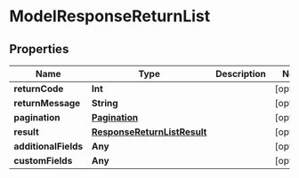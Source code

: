 

# ModelResponseReturnList


## Properties

Name | Type | Description | Notes
------------ | ------------- | ------------- | -------------
**returnCode** | **Int** |  |  [optional]
**returnMessage** | **String** |  |  [optional]
**pagination** | [**Pagination**](Pagination.md) |  |  [optional]
**result** | [**ResponseReturnListResult**](ResponseReturnListResult.md) |  |  [optional]
**additionalFields** | **Any** |  |  [optional]
**customFields** | **Any** |  |  [optional]



